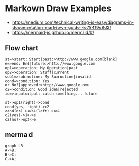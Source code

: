 # Markown Draw Examples
- https://medium.com/technical-writing-is-easy/diagrams-in-documentation-markdown-guide-4e78419e8d2f
- https://mermaid-js.github.io/mermaid/#/
## Flow chart

```flow
st=>start: Start|past:>http://www.google.com[blank]
e=>end: End|future:>http://www.google.com
op1=>operation: My Operation|past
op2=>operation: Stuff|current
sub1=>subroutine: My Subroutine|invalid
cond=>condition: Yes
or No?|approved:>http://www.google.com
c2=>condition: Good idea|rejected
io=>inputoutput: catch something...|future

st->op1(right)->cond
cond(yes, right)->c2
cond(no)->sub1(left)->op1
c2(yes)->io->e
c2(no)->op2->e
```

## mermaid

```mermaid
graph LR
A->B;
B->C;
C->A;
```
